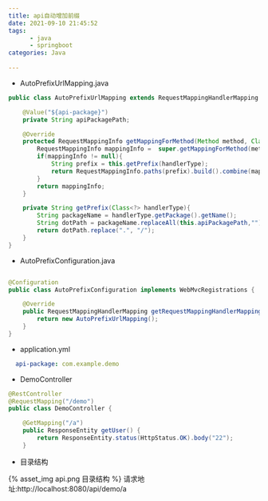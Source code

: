 ```yaml
---
title: api自动增加前缀
date: 2021-09-10 21:45:52
tags:
      - java
      - springboot
categories: Java
      
---
```

* AutoPrefixUrlMapping.java
```java
public class AutoPrefixUrlMapping extends RequestMappingHandlerMapping {

    @Value("${api-package}")
    private String apiPackagePath;

    @Override
    protected RequestMappingInfo getMappingForMethod(Method method, Class<?> handlerType) {
        RequestMappingInfo mappingInfo =  super.getMappingForMethod(method, handlerType);
        if(mappingInfo != null){
            String prefix = this.getPrefix(handlerType);
            return RequestMappingInfo.paths(prefix).build().combine(mappingInfo);
        }
        return mappingInfo;
    }

    private String getPrefix(Class<?> handlerType){
        String packageName = handlerType.getPackage().getName();
        String dotPath = packageName.replaceAll(this.apiPackagePath,"");
        return dotPath.replace(".", "/");
    }
}
``` 

* AutoPrefixConfiguration.java
```java

@Configuration
public class AutoPrefixConfiguration implements WebMvcRegistrations {

    @Override
    public RequestMappingHandlerMapping getRequestMappingHandlerMapping() {
        return new AutoPrefixUrlMapping();
    }
}
```


* application.yml

```yml
  api-package: com.example.demo
```
* DemoController

```java
@RestController
@RequestMapping("/demo")
public class DemoController {

    @GetMapping("/a")
    public ResponseEntity getUser() {
        return ResponseEntity.status(HttpStatus.OK).body("22");
    }

```
 *  目录结构
 
{% asset_img api.png 目录结构 %}
请求地址:http://localhost:8080/api/demo/a